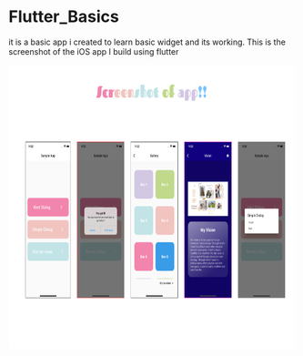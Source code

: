 # Flutter_Basics
it is a basic app i created to learn basic widget and its working.
This is the screenshot of the iOS app I build using flutter

 <img align="center" alt="screenshot" src="https://github.com/LukaMel-B/Flutter-Basics/blob/main/images/MacBook%20Pro%2014_%20-%201.png?raw=true" width="1000" height="500" />
